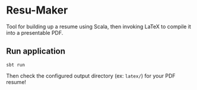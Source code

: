 # Resu-Maker

Tool for building up a resume using Scala, then invoking LaTeX to compile it into a presentable PDF.

## Run application

```shell
sbt run
```

Then check the configured output directory (ex: `latex/`) for your PDF resume!